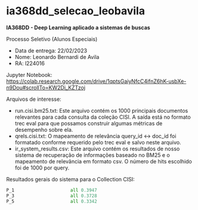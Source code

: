 # ia368dd_selecao_leobavila
**IA368DD - Deep Learning aplicado a sistemas de buscas**

Processo Seletivo (Alunos Especiais)

*   Data de entrega: 22/02/2023
*   Nome: Leonardo Bernardi de Avila
*   RA: l224016

Jupyter Notebook: https://colab.research.google.com/drive/1qptsGaiyNfcC4ifnZ6hK-usbXe-n9Dou#scrollTo=KW2Di_KZTzoj

Arquivos de interesse:

* run.cisi.bm25.txt: Este arquivo contém os 1000 principais documentos relevantes para cada consulta da coleção CISI.
A saída está no formato trec eval para que possamos construir algumas métricas de desempenho sobre ela.
* qrels.cisi.txt: O mapeamento de relevância query_id <-> doc_id foi formatado conforme requerido pelo trec eval e salvo neste arquivo.
* ir_system_results.csv: Este arquivo contém os resultados de nosso sistema de recuperação de informações baseado no BM25 e o mapeamento de relevância em formato csv. O número de hits escolhido foi de 1000 por query.

Resultados gerais do sistema para o Collection CISI:
```python
P_1                   	all	0.3947
P_3                   	all	0.3728
P_5                   	all	0.3342
```
